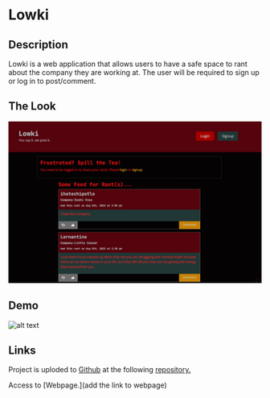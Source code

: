 # Lowki

## Description

Lowki is a web application that allows users to have a safe space to rant about the company they are working at. The user will be required to sign up or log in to post/comment. 

## The Look

![alt text](/client/public/Homepage.png)

## Demo

![alt text](/client/public/demo.gif)

## Links

Project is uploded to [Github](https://github.com/) at the following [repository.](https://github.com/mysteriousdj/Lowki)

Access to [Webpage.](add the link to webpage)

